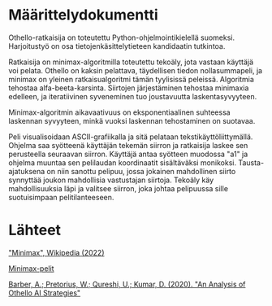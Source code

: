 # Määrittelydokumentti

Othello-ratkaisija on toteutettu Python-ohjelmointikielellä suomeksi. Harjoitustyö on osa tietojenkäsittelytieteen kandidaatin tutkintoa.

Ratkaisija on minimax-algoritmilla toteutettu tekoäly, jota vastaan käyttäjä voi pelata.
Othello on kaksin pelattava, täydellisen tiedon nollasummapeli, ja minimax on yleinen ratkaisualgoritmi tämän tyylisissä peleissä.
Algoritmia tehostaa alfa-beeta-karsinta.
Siirtojen järjestäminen tehostaa minimaxia edelleen, ja iteratiivinen syveneminen tuo joustavuutta laskentasyvyyteen. 

Minimax-algoritmin aikavaativuus on eksponentiaalinen suhteessa laskennan syvyyteen,
minkä vuoksi laskennan tehostaminen on suotavaa.

Peli visualisoidaan ASCII-grafiikalla ja sitä pelataan tekstikäyttöliittymällä. 
Ohjelma saa syötteenä käyttäjän tekemän siirron ja ratkaisija laskee sen perusteella seuraavan siirron.
Käyttäjä antaa syötteen muodossa "a1" ja ohjelma muuntaa sen pelilaudan koordinaatit sisältäväksi monikoksi.
Tausta-ajatuksena on niin sanottu pelipuu, jossa jokainen mahdollinen siirto synnyttää joukon mahdollisia vastustajan siirtoja.
Tekoäly käy mahdollisuuksia läpi ja valitsee siirron, joka johtaa pelipuussa sille suotuisimpaan pelitilanteeseen.

# Lähteet

["Minimax", Wikipedia (2022)](https://en.wikipedia.org/wiki/Minimax)

[Minimax-pelit](https://tiralabra.github.io/2023_p3/fi/aiheet/minimax.pdf)

[Barber, A.; Pretorius, W.; Qureshi, U.; Kumar, D. (2020). "An Analysis of Othello AI Strategies"](https://barberalec.github.io/pdf/An_Analysis_of_Othello_AI_Strategies.pdf)
